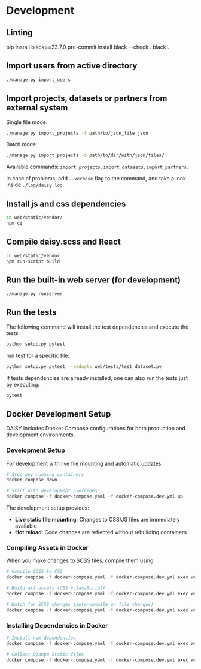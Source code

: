
# Development

## Linting

pip install black==23.7.0
pre-commit install
black --check .
black .

## Import users from active directory

```bash
./manage.py import_users
```

## Import projects, datasets or partners from external system

Single file mode:

```bash
./manage.py import_projects -f path/to/json_file.json
```

Batch mode:

```bash
./manage.py import_projects -d path/to/dir/with/json/files/
```

Available commands: `import_projects`, `import_datasets`, `import_partners`.

In case of problems, add `--verbose` flag to the command, and take a look inside `./log/daisy.log`.

## Install js and css dependencies

```bash
cd web/static/vendor/
npm ci
```

## Compile daisy.scss and React

```bash
cd web/static/vendor
npm run-script build
```

## Run the built-in web server (for development)

```bash
./manage.py runserver
```

## Run the tests

The following command will install the test dependencies and execute the tests:

```bash
python setup.py pytest
```

run test for a specific file:

```bash
python setup.py pytest --addopts web/tests/test_dataset.py
```

If tests dependencies are already installed, one can also run the tests just by executing:

```bash
pytest
```

## Docker Development Setup

DAISY includes Docker Compose configurations for both production and development environments.

### Development Setup

For development with live file mounting and automatic updates:

```bash
# Stop any running containers
docker compose down

# Start with development overrides
docker compose -f docker-compose.yaml -f docker-compose.dev.yml up
```

The development setup provides:
- **Live static file mounting**: Changes to CSS/JS files are immediately available
- **Hot reload**: Code changes are reflected without rebuilding containers

### Compiling Assets in Docker

When you make changes to SCSS files, compile them using:

```bash
# Compile SCSS to CSS
docker compose -f docker-compose.yaml -f docker-compose.dev.yml exec web bash -c "cd /static/vendor && npm run build:css"

# Build all assets (CSS + JavaScript)
docker compose -f docker-compose.yaml -f docker-compose.dev.yml exec web bash -c "cd /static/vendor && npm run build"

# Watch for SCSS changes (auto-compile on file changes)
docker compose -f docker-compose.yaml -f docker-compose.dev.yml exec web bash -c "cd /static/vendor && npm run watch:css"
```

### Installing Dependencies in Docker

```bash
# Install npm dependencies
docker compose -f docker-compose.yaml -f docker-compose.dev.yml exec web bash -c "cd /static/vendor && npm ci"

# Collect Django static files
docker compose -f docker-compose.yaml -f docker-compose.dev.yml exec web python manage.py collectstatic --noinput
```